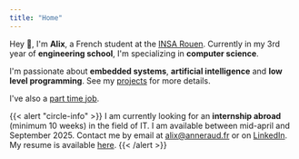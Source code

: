 ```yaml
---
title: "Home"
---
```


Hey 👋, I'm **Alix**, a French student at the [INSA Rouen](https://www.insa-rouen.fr). Currently in my 3rd year of **engineering school**, I'm specializing in **computer science**.

I'm passionate about **embedded systems**, **artificial intelligence** and **low level programming**. See my [projects](/projects) for more details.

I've also a [part time job](/experiences).

{{< alert "circle-info" >}}
I am currently looking for an **internship abroad** (minimum 10 weeks) in the field of IT. I am available between mid-april and September 2025.
Contact me by email at [alix@anneraud.fr](mailto:alix@anneraud.fr) or on [LinkedIn](https://www.linkedin.com/in/alix-anneraud/).
My resume is available [here](/Resume.pdf).
{{< /alert >}}
